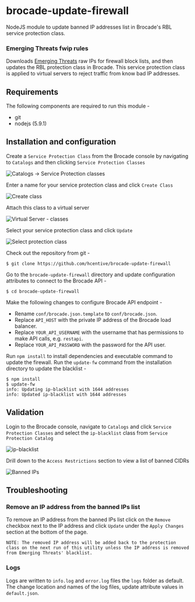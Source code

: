 brocade-update-firewall
=========================
NodeJS module to update banned IP addresses list in Brocade's RBL service protection class.

### Emerging Threats fwip rules
Downloads [Emerging Threats](https://www.proofpoint.com/us/threat-intelligence-overview) raw IPs for firewall block lists, and then updates the RBL protection class in Brocade. This service protection class is applied to virtual servers to reject traffic from know bad IP addresses.

## Requirements
The following components are required to run this module -
* git
* nodejs (5.9.1)

## Installation and configuration
Create a `Service Protection Class` from the Brocade console by navigating to `Catalogs` and then clicking `Service Protection Classes`

![Catalogs -> Service Protection classes](https://s3-us-west-2.amazonaws.com/techopsteam/assets/images/service-protection.png)

Enter a name for your service protection class and click `Create Class`

![Create class](https://s3-us-west-2.amazonaws.com/techopsteam/assets/images/create-class.png)

Attach this class to a virtual server

![Virtual Server - classes](https://s3-us-west-2.amazonaws.com/techopsteam/assets/images/virtual-server-classes.png)

Select your service protection class and click `Update`

![Select protection class](https://s3-us-west-2.amazonaws.com/techopsteam/assets/images/vserver-protection.png)


Check out the repository from git -
```
$ git clone https://github.com/hcentive/brocade-update-firewall
```
Go to the `brocade-update-firewall` directory and update configuration attributes to connect to the Brocade API -
```
$ cd brocade-update-firewall
```
Make the following changes to configure Brocade API endpoint -
* Rename `conf/brocade.json.template` to `conf/brocade.json`.
* Replace `API_HOST` with the private IP address of the Brocade load balancer.
* Replace `YOUR_API_USERNAME` with the username that has permissions to make API calls, e.g. `restapi`.
* Replace `YOUR_API_PASSWORD` with the password for the API user.

Run `npm install` to install dependencies and executable command to update the firewall. Run the `update-fw` command from the installation directory to update the blacklist -
```
$ npm install
$ update-fw
info: Updating ip-blacklist with 1644 addresses
info: Updated ip-blacklist with 1644 addresses
```

## Validation
Login to the Brocade console, navigate to `Catalogs` and click `Service Protection Classes` and select the `ip-blacklist` class from `Service Protection Catalog`

![ip-blacklist](https://s3-us-west-2.amazonaws.com/techopsteam/assets/images/ip-blacklist.png)

Drill down to the `Access Restrictions` section to view a list of banned CIDRs

![Banned IPs](https://s3-us-west-2.amazonaws.com/techopsteam/assets/images/banned-ips.png)

## Troubleshooting
### Remove an IP address from the banned IPs list
To remove an IP address from the banned IPs list click on the `Remove` checkbox next to the IP address and click `Update` under the `Apply Changes` section at the bottom of the page.

`NOTE: The removed IP address will be added back to the protection class on the next run of this utility unless the IP address is removed from Emerging Threats' blacklist.`

### Logs
Logs are written to `info.log` and `error.log` files the `logs` folder as default. The change location and names of the log files, update attribute values in `default.json`.
